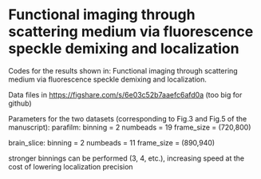 # Functional imaging through scattering medium via fluorescence speckle demixing and localization

Codes for the results shown in: Functional imaging through scattering medium via fluorescence speckle demixing and localization. 

Data files in https://figshare.com/s/6e03c52b7aaefc6afd0a (too big for github)

Parameters for the two datasets (corresponding to Fig.3 and Fig.5 of the manuscript):
parafilm:
binning = 2
numbeads = 19
frame_size = (720,800)

brain_slice:
binning = 2
numbeads = 11
frame_size = (890,940)

stronger binnings can be performed (3, 4, etc.), 
increasing speed at the cost of
lowering localization precision
